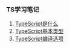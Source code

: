 ###   TS学习笔记

1. [TypeScript是什么](https://note.youdao.com/s/FRkk2NWF)
2. [TypeScript基本类型](https://note.youdao.com/s/JY54enCP)
3. [TypeScript编译选项](https://note.youdao.com/s/ZTDkPPtZ)



